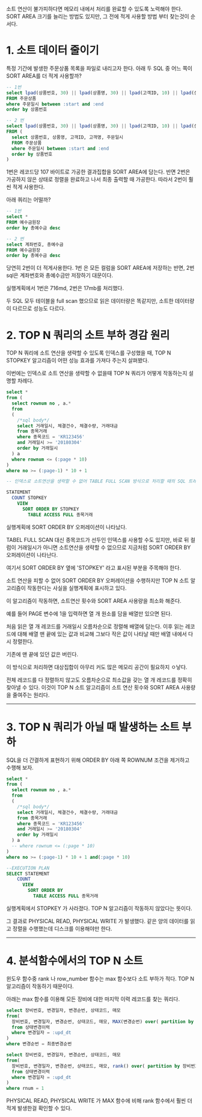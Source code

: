소트 연산이 불가피하다면 메모리 내에서 처리를 완료할 수 있도록 노력해야 한다. SORT AREA 크기를 늘리는 방법도 있지만, 그 전에 적게 사용할 방법 부터 찾는것이 순서다.

# 1. 소트 데이터 줄이기

특정 기간에 발생한 주문상품 목록을 파일로 내리고자 한다. 아래 두 SQL 중 어느 쪽이 SORT AREA를 더 적게 사용할까?

```sql
-- 1번
select lpad(상품번호, 30) || lpad(상품명, 30) || lpad(고객ID, 10) || lpad(상품명, 20) || to_char(주문일시, 'yyyymmdd hh24:mi:ss')
FROM 주문상품
where 주문일시 between :start and :end
order by 상품번호

-- 2 번
select lpad(상품번호, 30) || lpad(상품명, 30) || lpad(고객ID, 10) || lpad(상품명, 20) || to_char(주문일시, 'yyyymmdd hh24:mi:ss')
FROM (
  select 상품번호, 상품명, 고객ID, 고객명, 주문일시
  FROM 주문상품
  where 주문일시 between :start and :end
  order by 상품번호
)

```

1번은 레코드당 107 바이트로 가공한 결과집합을 SORT AREA에 담는다. 반면 2번은 가공하지 않은 상태로 정렬을 완료하고 나서 최종 출력할 때 가공한다.
따라서 2번이 훨씬 적게 사용한다.

아래 쿼리는 어떨까?

```sql
-- 1번
select *
FROM 예수금원장
order by 총예수금 desc

-- 2 번
select 계좌번호, 총예수금
FROM 예수금원장
order by 총예수금 desc


```

당연히 2번이 더 적게사용한다. 1번 은 모든 컬럼을 SORT AREA에 저장하는 반면, 2번 sql은 계좌번호와 총예수금만 저장하기 대문이다.

실행계획에서 1번은 716md, 2번은 17mb를 처리했다.

두 SQL 모두 테이블을 full scan 했으므로 읽은 데이터량은 똑같지만, 소트한 데이터량이 다르므로 성능도 다르다.

# 2. TOP N 쿼리의 소트 부하 경감 원리

TOP N 쿼리에 소트 연산을 생략할 수 있도록 인덱스를 구성했을 때, TOP N STOPKEY 알고리즘이 어떤 성능 효과를 가져다 주는지 살펴봤다.

이번에는 인덱스로 소트 연산을 생략할 수 없을때 TOP N 쿼리가 어떻게 작동하는지 설명할 차례다.

```sql
select *
from (
  select rownum no , a.*
  from
  (
    /*sql body*/
    select 거래일시, 체결건수, 체결수량, 거래대금
    from 종목거래
    where 종목코드 = 'KR123456'
    and 거래일시 >= '20180304'
    order by 거래일시
  ) a
  where rownum <= (:page * 10)
)
where no >= (:page-1) * 10 + 1

-- 인덱스로 소트연산을 생략할 수 없어 TABLE FULL SCAN 방식으로 처리할 때의 SQL 트레이스다

STATEMENT
  COUNT STOPKEY
    VIEW
      SORT ORDER BY STOPKEY
        TABLE ACCESS FULL 종목거래
```

실행계획에 SORT ORDER BY 오퍼레이션이 나타났다.

TABEL FULL SCAN 대신 종목코드가 선두인 인덱스를 사용할 수도 있지만, 바로 뒤 컬럼이 거래일시가 아니면 소트연산을 생략할 수 없으므로
지금처럼 SORT ORDER BY 오퍼레이션이 나타난다.

여기서 SORT ORDER BY 옆에 'STOPKEY' 라고 표시된 부분을 주목해야 한다.

소트 연산을 피할 수 없어 SORT ORDER BY 오퍼레이션을 수행하지만 TOP N 소트 알고리즘이 작동한다는 사실을 실행계획에 표시하고 있다.

이 알고리즘이 작동하면, 소트연산 횟수와 SORT AREA 사용량을 최소화 해준다.

예를 들어 PAGE 변수에 1을 입력하면 열 개 원소를 담을 배열만 있으면 된다.

처음 읽은 열 개 레코드를 거래일시 오름차순으로 정렬해 배열에 담는다. 이후 읽는 레코드에 대해 배열 맨 끝에 있는 값과 비교해 그보다 작은 값이 나타날 때만 배열 내에서 다시 정렬한다.

기존에 맨 끝에 있던 값은 버린다.

이 방식으로 처리하면 대상집합이 아무리 커도 많은 메모리 공간이 필요하지 ㅇ낳다.

전체 레코드를 다 정렬하지 않고도 오름차순으로 최소값을 갖는 열 개 레코드를 정확히 찾아낼 수 있다. 이것이 TOP N 소트 알고리즘이 소트 연산 횟수와 SORT AREA 사용량을 줄여주는 원리다.

---

# 3. TOP N 쿼리가 아닐 때 발생하는 소트 부하

SQL을 더 간결하게 표현하기 위해 ORDER BY 아래 쪽 ROWNUM 조건을 제거하고 수행해 보자.

```sql
select *
from (
  select rownum no , a.*
  from
  (
    /*sql body*/
    select 거래일시, 체결건수, 체결수량, 거래대금
    from 종목거래
    where 종목코드 = 'KR123456'
    and 거래일시 >= '20180304'
    order by 거래일시
  ) a
  -- where rownum <= (:page * 10)
)
where no >= (:page-1) * 10 + 1 and(:page * 10)

--EXECUTION PLAN
SELECT STATEMENT
    COUNT
      VIEW
        SORT ORDER BY
          TABLE ACCESS FULL 종목거래
```

실행계획에서 STOPKEY 가 사라졌다. TOP N 알고리즘이 작동하지 않았다는 뜻이다.

그 결과로 PHYSICAL READ, PHYSICAL WRITE 가 발생했다. 같은 양의 데이터를 읽고 정렬을 수행했는데 디스크를 이용해야만 한다.

---

# 4. 분석함수에서의 TOP N 소트

윈도우 함수중 rank 나 row_number 함수는 max 함수보다 소트 부하가 적다.
TOP N 알고리즘이 작동하기 때문이다.

아래는 max 함수를 이용해 모든 장비에 대한 마지막 이력 레코드를 찾는 쿼리다.

```sql
select 장비번호, 변경일자, 변경순번, 상태코드, 매모
from(
  장비번호, 변경일자, 변경순번, 상태코드, 매모, MAX(변경순번) over( partition by 장비번호) 최종변경순번
  from 상태변경이력
  where 변경일자 = :upd_dt
)
where 변경순번 = 최종변경순번

select 장비번호, 변경일자, 변경순번, 상태코드, 매모
from(
  장비번호, 변경일자, 변경순번, 상태코드, 매모, rank() over( partition by 장비번호 order by 변경순번 desc) rnum
  from 상태변경이력
  where 변경일자 = :upd_dt
)
where rnum = 1
```

PHYSICAL READ, PHYSICAL WRITE 가 MAX 함수에 비해 rank 함수에서 훨씬 더 적게 발생한걸 확인할 수 있다.
